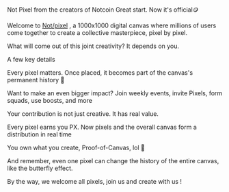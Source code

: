 Not Pixel from the creators of Notcoin
Great start. Now it's official🪙

Welcome to [Not/pixel](https://t.me/notpixel/app?startapp=f6808700825) , a 1000x1000 digital canvas where millions of users come together to create a collective masterpiece, pixel by pixel.

What will come out of this joint creativity? It depends on you.

A few key details

Every pixel matters. Once placed, it becomes part of the canvas's permanent history 🎨

Want to make an even bigger impact? Join weekly events, invite Pixels, form squads, use boosts, and more

Your contribution is not just creative. It has real value.

Every pixel earns you PX. Now pixels and the overall canvas form a distribution in real time

You own what you create, Proof-of-Canvas, lol 👾

And remember, even one pixel can change the history of the entire canvas, like the butterfly effect.

By the way, we welcome all pixels, join us and create with us !
